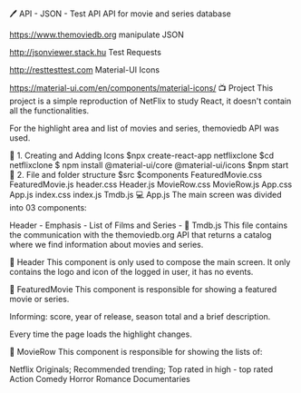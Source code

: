 🖊️ API - JSON - Test API
API for movie and series database

 https://www.themoviedb.org
manipulate JSON

 http://jsonviewer.stack.hu
Test Requests

 http://resttesttest.com
Material-UI Icons

 https://material-ui.com/en/components/material-icons/
📺 Project
This project is a simple reproduction of NetFlix to study React, it doesn't contain all the functionalities.

For the highlight area and list of movies and series, themoviedb API was used.

📎 1. Creating and Adding Icons
$npx create-react-app netflixclone
$cd netflixclone
$ npm install @material-ui/core @material-ui/icons
$npm start
📎 2. File and folder structure
$src
$components
FeaturedMovie.css
FeaturedMovie.js
header.css
Header.js
MovieRow.css
MovieRow.js
App.css
App.js
index.css
index.js
Tmdb.js
💻 App.js
The main screen was divided into 03 components:

Header -
Emphasis -
List of Films and Series -
📎 ​Tmdb.js
This file contains the communication with the themoviedb.org API that returns a catalog where we find information about movies and series.

📎 Header
This component is only used to compose the main screen. It only contains the logo and icon of the logged in user, it has no events.

📎 FeaturedMovie
This component is responsible for showing a featured movie or series.

Informing: score, year of release, season total and a brief description.

Every time the page loads the highlight changes.

📎 MovieRow
This component is responsible for showing the lists of:

Netflix Originals;
Recommended trending;
Top rated in high - top rated
Action
Comedy
Horror
Romance
Documentaries
